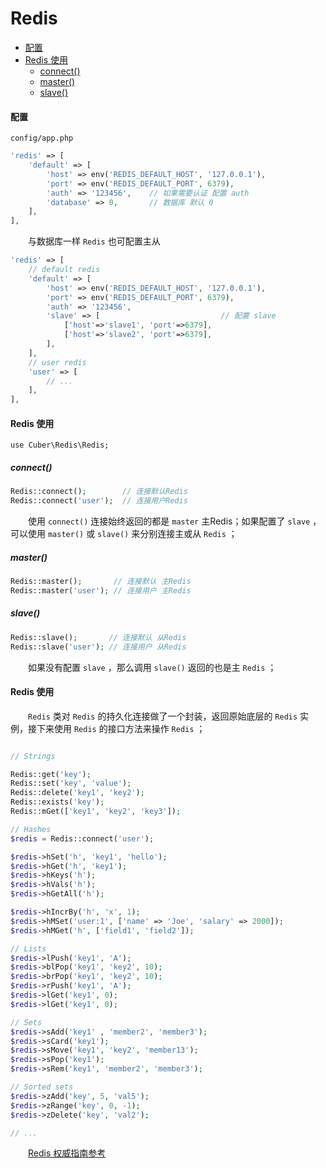 # Redis

- [配置](#config)
- [Redis 使用](#use)
    - [connect()](#connect)
    - [master()](#master)
    - [slave()](#slave)

#### <a name="config">配置</a>

`config/app.php`
```php
'redis' => [
    'default' => [
        'host' => env('REDIS_DEFAULT_HOST', '127.0.0.1'),
        'port' => env('REDIS_DEFAULT_PORT', 6379),
        'auth' => '123456',    // 如果需要认证 配置 auth
        'database' => 0,       // 数据库 默认 0
    ],
],
```

　　与数据库一样 `Redis` 也可配置主从

```php
'redis' => [
    // default redis
    'default' => [
        'host' => env('REDIS_DEFAULT_HOST', '127.0.0.1'),
        'port' => env('REDIS_DEFAULT_PORT', 6379),
        'auth' => '123456',
        'slave' => [                           // 配置 slave
            ['host'=>'slave1', 'port'=>6379],
            ['host'=>'slave2', 'port'=>6379],
        ],
    ],
    // user redis
    'user' => [
        // ...
    ],
],
```

#### <a name="use">Redis 使用</a>

`use Cuber\Redis\Redis;`

##### <a name="connect">connect()</a>

```php
Redis::connect();        // 连接默认Redis
Redis::connect('user');  // 连接用户Redis
```

　　使用 `connect()` 连接始终返回的都是 `master` 主Redis；如果配置了 `slave` ，可以使用 `master()` 或 `slave()` 来分别连接主或从 `Redis` ；

##### <a name="master">master()</a>
```php
Redis::master();       // 连接默认 主Redis
Redis::master('user'); // 连接用户 主Redis
```

##### <a name="slave">slave()</a>
```php
Redis::slave();       // 连接默认 从Redis
Redis::slave('user'); // 连接用户 从Redis
```

　　如果没有配置 `slave` ，那么调用 `slave()` 返回的也是主 `Redis` ；

#### <a name="use">Redis 使用</a>

　　`Redis` 类对 `Redis` 的持久化连接做了一个封装，返回原始底层的 `Redis` 实例，接下来使用 `Redis` 的接口方法来操作 `Redis` ；

```php

// Strings

Redis::get('key');
Redis::set('key', 'value');
Redis::delete('key1', 'key2');
Redis::exists('key');
Redis::mGet(['key1', 'key2', 'key3']);

// Hashes
$redis = Redis::connect('user');

$redis->hSet('h', 'key1', 'hello');
$redis->hGet('h', 'key1');
$redis->hKeys('h');
$redis->hVals('h');
$redis->hGetAll('h');

$redis->hIncrBy('h', 'x', 1);
$redis->hMSet('user:1', ['name' => 'Joe', 'salary' => 2000]);
$redis->hMGet('h', ['field1', 'field2']);

// Lists
$redis->lPush('key1', 'A');
$redis->blPop('key1', 'key2', 10);
$redis->brPop('key1', 'key2', 10);
$redis->rPush('key1', 'A');
$redis->lGet('key1', 0);
$redis->lGet('key1', 0);

// Sets
$redis->sAdd('key1' , 'member2', 'member3');
$redis->sCard('key1');
$redis->sMove('key1', 'key2', 'member13');
$redis->sPop('key1');
$redis->sRem('key1', 'member2', 'member3');

// Sorted sets
$redis->zAdd('key', 5, 'val5');
$redis->zRange('key', 0, -1);
$redis->zDelete('key', 'val2');

// ...
```

　　[Redis 权威指南参考](https://github.com/phpredis/phpredis)

